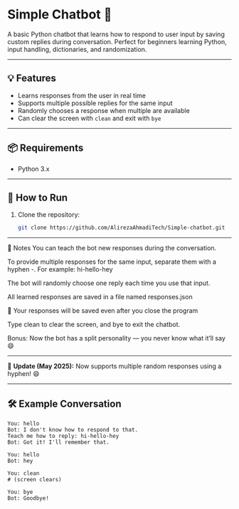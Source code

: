 # Simple Chatbot 🤖

A basic Python chatbot that learns how to respond to user input by saving custom replies during conversation. Perfect for beginners learning Python, input handling, dictionaries, and randomization.

---

## 💡 Features

- Learns responses from the user in real time
- Supports multiple possible replies for the same input
- Randomly chooses a response when multiple are available
- Can clear the screen with `clean` and exit with `bye`

---

## 📦 Requirements

- Python 3.x

---

## 🚀 How to Run

1. Clone the repository:
   ```bash
   git clone https://github.com/AlirezaAhmadiTech/Simple-chatbot.git

---

📝 Notes
You can teach the bot new responses during the conversation.

To provide multiple responses for the same input, separate them with a hyphen -.
For example: hi-hello-hey

The bot will randomly choose one reply each time you use that input.

All learned responses are saved in a file named responses.json

🧠 Your responses will be saved even after you close the program

Type clean to clear the screen, and bye to exit the chatbot.

Bonus: Now the bot has a split personality — you never know what it’ll say 😄

---

🔄 **Update (May 2025):** Now supports multiple random responses using a hyphen! 😄

---

## 🛠️ Example Conversation

```text
You: hello
Bot: I don't know how to respond to that.
Teach me how to reply: hi-hello-hey
Bot: Got it! I'll remember that.

You: hello
Bot: hey

You: clean
# (screen clears)

You: bye
Bot: Goodbye!

